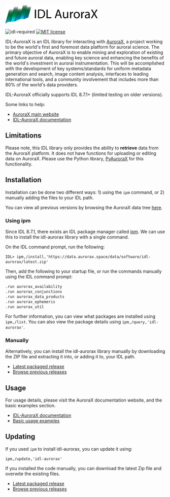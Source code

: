 <a href="https://aurorax.space/"><img alt="AuroraX" src="logo.svg" height="60"></a>

![idl-required](https://img.shields.io/badge/IDL%20Version-8.7.1%2B-blue)
[![MIT license](https://img.shields.io/badge/License-MIT-brightgreen.svg)](https://lbesson.mit-license.org/)

IDL-AuroraX is an IDL library for interacting with [AuroraX](https://aurorax.space), a project working to be the world's first and foremost data platform for auroral science. The primary objective of AuroraX is to enable mining and exploration of existing and future auroral data, enabling key science and enhancing the benefits of the world's investment in auroral instrumentation. This will be accomplished with the development of key systems/standards for uniform metadata generation and search, image content analysis, interfaces to leading international tools, and a community involvement that includes more than 80% of the world's data providers.

IDL-AuroraX officially supports IDL 8.7.1+ (limited testing on older versions).

Some links to help:
- [AuroraX main website](https://aurorax.space)
- [IDL-AuroraX documentation](https://docs.aurorax.space/code/overview)

## Limitations

Please note, this IDL library only provides the ability to **retrieve** data from the AuroraX platform. It does not have functions for uploading or editing data on AuroraX. Please use the Python library, [PyAuroraX](https://github.com/aurorax-space/pyaurorax) for this functionality.

## Installation

Installation can be done two different ways: 1) using the `ipm` command, or 2) manually adding the files to your IDL path.

You can view all previous versions by browsing the AuroraX data tree [here](https://data.aurorax.space/data/software/idl-aurorax).

### Using ipm

Since IDL 8.7.1, there exists an IDL package manager called [ipm](https://www.l3harrisgeospatial.com/docs/ipm.html#INSTALL). We can use this to install the idl-aurorax library with a single command.

On the IDL command prompt, run the following:

```
IDL> ipm,/install,'https://data.aurorax.space/data/software/idl-aurorax/latest.zip'
```

Then, add the following to your startup file, or run the commands manually using the IDL command prompt:

```
.run aurorax_availability
.run aurorax_conjunctions
.run aurorax_data_products
.run aurorax_ephemeris
.run aurorax_util
```

For further information, you can view what packages are installed using `ipm,/list`. You can also view the package details using `ipm,/query,'idl-aurorax'`.

### Manually

Alternatively, you can install the idl-aurorax library manually by downloading the ZIP file and extracting it into, or adding it to, your IDL path. 

- [Latest packaged release](https://data.aurorax.space/data/software/idl-aurorax/latest.zip)
- [Browse previous releases](https://data.aurorax.space/data/software/idl-aurorax)

## Usage

For usage details, please visit the AuroraX documentation website, and the basic examples section.

- [IDL-AuroraX documentation](https://docs.aurorax.space/code/overview)
- [Basic usage examples](https://docs.aurorax.space/code/basic_usage/overview)

## Updating

If you used `ipm` to install idl-aurorax, you can update it using:

```
ipm,/update,'idl-aurorax'
```

If you installed the code manually, you can download the latest Zip file and overwite the existing files.

- [Latest packaged release](https://data.aurorax.space/data/software/idl-aurorax/latest.zip)
- [Browse previous releases](https://data.aurorax.space/data/software/idl-aurorax)
